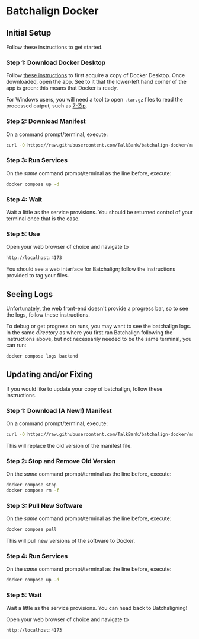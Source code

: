 # Batchalign Docker

## Initial Setup
Follow these instructions to get started. 

### Step 1: Download Docker Desktop
Follow [these instructions](https://www.docker.com/products/docker-desktop/) to first acquire a copy of Docker Desktop. Once downloaded, open the app. See to it that the lower-left hand corner of the app is green: this means that Docker is ready.

For Windows users, you will need a tool to open `.tar.gz` files to read the processed output, such as [7-Zip](https://7-zip.org/).

### Step 2: Download Manifest
On a command prompt/terminal, execute:

```bash
curl -O https://raw.githubusercontent.com/TalkBank/batchalign-docker/master/docker-compose.yml
```

### Step 3: Run Services
On the *same* command prompt/terminal as the line before, execute:

```bash
docker compose up -d
```

### Step 4: Wait
Wait a little as the service provisions. You should be returned control of your terminal once that is the case.


### Step 5: Use
Open your web browser of choice and navigate to

```bash
http://localhost:4173
```

You should see a web interface for Batchalign; follow the instructions provided to tag your files.

## Seeing Logs 
Unfortunately, the web front-end doesn't provide a progress bar, so to see the logs, follow these instructions.

To debug or get progress on runs, you may want to see the batchalign logs. In the same *directory* as where you first ran Batchalign following the instructions above, but not necessarily needed to be the same terminal, you can run:

```bash
docker compose logs backend
```

## Updating and/or Fixing
If you would like to update your copy of batchalign, follow these instructions.

### Step 1: Download (A New!) Manifest
On a command prompt/terminal, execute:

```bash
curl -O https://raw.githubusercontent.com/TalkBank/batchalign-docker/master/docker-compose.yml
```

This will replace the old version of the manifest file.

### Step 2: Stop and Remove Old Version
On the *same* command prompt/terminal as the line before, execute:

```bash
docker compose stop
docker compose rm -f
```

### Step 3: Pull New Software
On the *same* command prompt/terminal as the line before, execute:

```bash
docker compose pull
```

This will pull new versions of the software to Docker.

### Step 4: Run Services
On the *same* command prompt/terminal as the line before, execute:

```bash
docker compose up -d
```

### Step 5: Wait
Wait a little as the service provisions. You can head back to Batchaligning!

Open your web browser of choice and navigate to

```bash
http://localhost:4173
```
